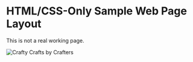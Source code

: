 # HTML/CSS-Only Sample Web Page Layout

This is not a real working page.

![Crafty Crafts by Crafters](https://user-images.githubusercontent.com/68565549/159832118-992714a3-bdb4-424b-9723-06fdbcf758ff.png)
